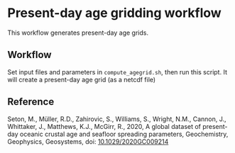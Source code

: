 # Present-day age gridding workflow

This workflow generates present-day age grids.

## Workflow
Set input files and parameters in `compute_agegrid.sh`, then run this script. It will create a present-day age grid (as a netcdf file)

## Reference
Seton, M., Müller, R.D., Zahirovic, S., Williams, S., Wright, N.M., Cannon, J., Whittaker, J., Matthews, K.J., McGirr, R., 2020, A global dataset of present-day oceanic crustal age and seafloor spreading parameters, Geochemistry, Geophysics, Geosystems, doi: [10.1029/2020GC009214](https://doi.org/10.1029/2020GC009214)
